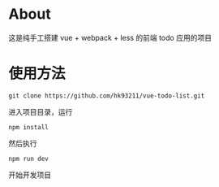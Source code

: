 # About
这是纯手工搭建 vue + webpack + less 的前端 todo 应用的项目

# 使用方法
```
git clone https://github.com/hk93211/vue-todo-list.git
```
进入项目目录，运行
```
npm install
```
然后执行
```
npm run dev
```
开始开发项目